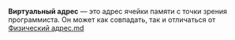 **Виртуальный адрес** — это адрес ячейки памяти с точки зрения программиста. Он может как совпадать, так и отличаться от [Физический адрес.md](Физический%20адрес.md)
